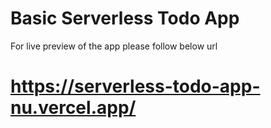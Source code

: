 # Basic Serverless Todo App

For live preview of the app please follow below url
# https://serverless-todo-app-nu.vercel.app/